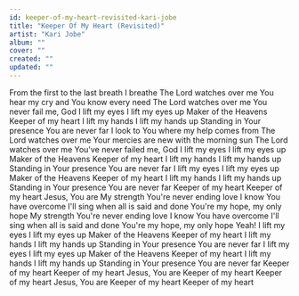 ```yaml
---
id: keeper-of-my-heart-revisited-kari-jobe
title: "Keeper Of My Heart (Revisited)"
artist: "Kari Jobe"
album: ""
cover: ""
created: ""
updated: ""
---
```


From the first to the last breath I breathe
The Lord watches over me
You hear my cry and You know every need
The Lord watches over me
You never fail me, God
I lift my eyes
I lift my eyes up
Maker of the Heavens
Keeper of my heart
I lift my hands
I lift my hands up
Standing in Your presence
You are never far
I look to You where my help comes from
The Lord watches over mе
Your mercies are nеw with the morning sun
The Lord watches over me
You've never failed me, God
I lift my eyes
I lift my eyes up
Maker of the Heavens
Keeper of my heart
I lift my hands
I lift my hands up
Standing in Your presence
You are never far
I lift my eyes
I lift my eyes up
Maker of the Heavens
Keeper of my heart
I lift my hands
I lift my hands up
Standing in Your presence
You are never far
Keeper of my heart
Keeper of my heart
Jesus, You are
My strength
You're never ending love
I know You have overcome
I'll sing when all is said and done
You're my hope, my only hope
My strength
You're never ending love
I know You have overcome
I'll sing when all is said and done
You're my hope, my only hope
Yeah!
I lift my eyes
I lift my eyes up
Maker of the Heavens
Keeper of my heart
I lift my hands
I lift my hands up
Standing in Your presence
You are never far
I lift my eyes
I lift my eyes up
Maker of the Heavens
Keeper of my heart
I lift my hands
I lift my hands up
Standing in Your presence
You are never far
Keeper of my heart
Keeper of my heart
Jesus, You are
Keeper of my heart
Keeper of my heart
Jesus, You are
Keeper of my heart
Keeper of my heart
